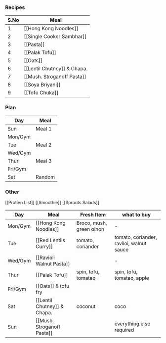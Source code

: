 ### Recipes
| S.No | Meal                        |
| ---- | --------------------------- |
| 1    | [[Hong Kong Noodles]]       |
| 2    | [[Single Cooker Sambhar]]   |
| 3    | [[Pasta]]                   |
| 4    | [[Palak Tofu]]              |
| 5    | [[Oats]]                    |
| 6    | [[Lentil Chutney]] & Chapa. |
| 7    | [[Mush. Stroganoff  Pasta]] |
| 8    | [[Soya Briyani]]            |
| 9    | [[Tofu Chuka]]              |

### Plan

| Day     | Meal   |
| ------- | ------ |
| Sun     | Meal 1 |
| Mon/Gym |        |
| Tue     | Meal 2 |
| Wed/Gym |        |
| Thur    | Meal 3 |
| Fri/Gym |        |
| Sat     | Random |

### Other

[[Protien List]]
[[Smoothie]]
[[Sprouts Salads]]



| Day     | Meal                        | Fresh Item               | what to buy                              |
| ------- | --------------------------- | ------------------------ | ---------------------------------------- |
| Mon/Gym | [[Hong Kong Noodles]]       | Broco, mush, green oinon | -                                        |
| Tue     | [[Red Lentils Curry]]       | tomato, coriander        | tomato, coriander, raviloi, walnut sauce |
| Wed/Gym | [[Ravioli Walnut Pasta]]    |                          | -                                        |
| Thur    | [[Palak Tofu]]              | spin, tofu, tomatao      | spin, tofu, tomatao, apple               |
| Fri/Gym | [[Oats]] & tofu fry         |                          |                                          |
| Sat     | [[Lentil Chutney]] & Chapa. | coconut                  | coco                                     |
| Sun     | [[Mush. Stroganoff  Pasta]] |                          | everything else required                 |






 
